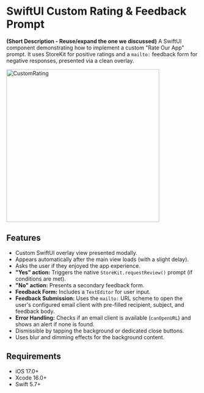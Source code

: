 # SwiftUI Custom Rating & Feedback Prompt

**(Short Description - Reuse/expand the one we discussed)**
A SwiftUI component demonstrating how to implement a custom "Rate Our App" prompt. It uses StoreKit for positive ratings and a `mailto:` feedback form for negative responses, presented via a clean overlay.


<img src="https://github.com/user-attachments/assets/84fb3673-4f8d-4db5-a41a-e687b644ccd4" alt="CustomRating" width="400">


## Features

- Custom SwiftUI overlay view presented modally.
- Appears automatically after the main view loads (with a slight delay).
- Asks the user if they enjoyed the app experience.
- **"Yes" action:** Triggers the native `StoreKit.requestReview()` prompt (if conditions are met).
- **"No" action:** Presents a secondary feedback form.
- **Feedback Form:** Includes a `TextEditor` for user input.
- **Feedback Submission:** Uses the `mailto:` URL scheme to open the user's configured email client with pre-filled recipient, subject, and feedback body.
- **Error Handling:** Checks if an email client is available (`canOpenURL`) and shows an alert if none is found.
- Dismissible by tapping the background or dedicated close buttons.
- Uses blur and dimming effects for the background content.

## Requirements
- iOS 17.0+
- Xcode 16.0+
- Swift 5.7+
